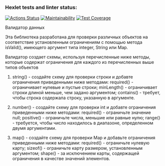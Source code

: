 ### Hexlet tests and linter status:
[![Actions Status](https://github.com/alexMAG576/java-project-78/actions/workflows/hexlet-check.yml/badge.svg)](https://github.com/alexMAG576/java-project-78/actions)
[![Maintainability](https://api.codeclimate.com/v1/badges/dd09bc2b815499914eff/maintainability)](https://codeclimate.com/github/alexMAG576/java-project-78/maintainability)
[![Test Coverage](https://api.codeclimate.com/v1/badges/dd09bc2b815499914eff/test_coverage)](https://codeclimate.com/github/alexMAG576/java-project-78/test_coverage)

Валидатор данных

Эта библиотека разработана для проверки различных объектов на соответствие установленным ограничениям с помощью метода isValid(), имеющего аргумент типа integer, String или Map.

Валидатор создает схемы, используя перечисленные ниже методы, которые содержат ограничения для каждого из перечисленных выше типов объектов

1) string() - создайте схему для проверки строки и добавте ограничения приведенными ниже методами:
    required() - ограничивает нулевые и пустые строки;
    minLength() - ограничивает строки длиной меньше, чем задано аргументом;
    contains() - требует, чтобы строка содержала строку, указанную в аргументе.

2) number() - создайте схему для проверки int и добавте ограничения приведенными ниже методами:
    required() - ограничьте значение null;
    positive() - ограничьте числа, меньшие или равные нулю;
    range() - требуется, чтобы число находилось в диапазоне, определенном двумя аргументами.

3) map() - создайте схему для проверки Map и добавьте ограничения приведенными ниже методами:
    required() - ограничьте нулевую карту;
    sizeof() - ограничьте карту размером, установленным аргументом;
    shape() - за исключением карты, содержащей ограничения в качестве значений элементов.     